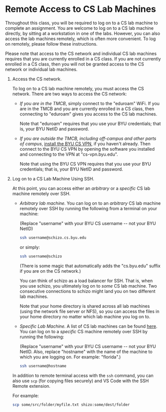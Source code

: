 # Remote Access to CS Lab Machines

Throughout this class, you will be required to log on to a CS lab machine to
complete an assignment.  You are welcome to log on to a CS lab machine
directly, by sitting at a workstation in one of the labs.  However, you can
also access the lab machines remotely, which is often more convenient.  To log on
remotely, please follow these instructions.

Please note that access to the CS network and individual CS lab machines
requires that you are currently enrolled in a CS class.  If you are not
currently enrolled in a CS class, then you will not be granted access to the CS
network or individual lab machines.

 1. Access the CS network.

    To log on to a CS lab machine remotely, you must access the CS network.
    There are two ways to access the CS network:

    - *If you are in the TMCB*, simply connect to the "eduroam" WiFi.  If you
      are in the TMCB and you are currently enrolled in a CS class, then
      connecting to "eduroam" gives you access to the CS lab machines.

      Note that "eduroam" requires that you use your BYU credentials; that is,
      your BYU NetID and password.

    - *If you are outside the TMCB, including off-campus and other parts of
      campus*, [install the BYU CS VPN](https://cs-vpn.byu.edu/), if you
      haven't already.  Then connect to the BYU CS VPN by opening the software
      you installed and connecting to the VPN at "cs-vpn.byu.edu".

      Note that using the BYU CS VPN requires that you use your BYU
      credentials; that is, your BYU NetID and password.

 2. Log on to a CS Lab Machine Using SSH.

    At this point, you can access either an _arbitrary_ or a _specific_ CS lab
    machine remotely over SSH.

    - *Arbitrary lab machine.*  You can log on to an _arbitrary_ CS lab machine
      remotely over SSH by running the following from a terminal on your
      machine:

      (Replace "username" with your BYU CS username -- not your BYU NetID)

      ```bash
      ssh username@schizo.cs.byu.edu
      ```
      or simply:
      ```bash
      ssh username@schizo
      ```
      (There is some magic that automatically adds the "cs.byu.edu" suffix if
      you are on the CS network.)

      You can think of schizo as a load balancer for SSH.  That is, when you
      use schizo, you ultimately log on to _some_ CS lab machine.  Two
      consecutive connections to schizo might land you on two different lab
      machines.

      Note that your home directory is shared across all lab machines (using
      the network file server or NFS), so you can access the files in your
      home directory no matter which lab machine you log on to.

    - *Specific Lab Machine.*  A list of CS lab machines can be found
      [here](https://support.cs.byu.edu/KB/View/81187473).  You can log on to
      a _specific_ CS machine remotely over SSH by running the following:

      (Replace "username" with your BYU CS username -- not your BYU NetID.
      Also, replace "hostname" with the name of the machine to which you are
      logging on.  For example: "florida".)

      ```bash
      ssh username@hostname
      ```

    In addition to remote terminal access with the `ssh` command, you can also
    use `scp` (for copying files securely) and VS Code with the SSH Remote
    extension.

    For example:

    ```bash
    scp some/src/folder/myfile.txt shizo:some/dest/folder
    ```
